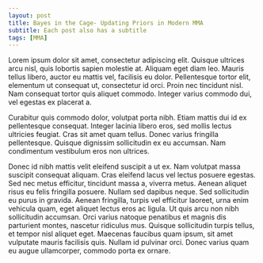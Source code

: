 ```yaml
---
layout: post
title: Bayes in the Cage- Updating Priors in Modern MMA
subtitle: Each post also has a subtitle
tags: [MMA] 
---
```


Lorem ipsum dolor sit amet, consectetur adipiscing elit. Quisque ultrices arcu nisl, quis lobortis sapien molestie at. Aliquam eget diam leo. Mauris tellus libero, auctor eu mattis vel, facilisis eu dolor. Pellentesque tortor elit, elementum ut consequat ut, consectetur id orci. Proin nec tincidunt nisl. Nam consequat tortor quis aliquet commodo. Integer varius commodo dui, vel egestas ex placerat a.

Curabitur quis commodo dolor, volutpat porta nibh. Etiam mattis dui id ex pellentesque consequat. Integer lacinia libero eros, sed mollis lectus ultricies feugiat. Cras sit amet quam tellus. Donec varius fringilla pellentesque. Quisque dignissim sollicitudin ex eu accumsan. Nam condimentum vestibulum eros non ultrices.

Donec id nibh mattis velit eleifend suscipit a ut ex. Nam volutpat massa suscipit consequat aliquam. Cras eleifend lacus vel lectus posuere egestas. Sed nec metus efficitur, tincidunt massa a, viverra metus. Aenean aliquet risus eu felis fringilla posuere. Nullam sed dapibus neque. Sed sollicitudin eu purus in gravida. Aenean fringilla, turpis vel efficitur laoreet, urna enim vehicula quam, eget aliquet lectus eros ac ligula. Ut quis arcu non nibh sollicitudin accumsan. Orci varius natoque penatibus et magnis dis parturient montes, nascetur ridiculus mus. Quisque sollicitudin turpis tellus, et tempor nisl aliquet eget. Maecenas faucibus quam ipsum, sit amet vulputate mauris facilisis quis. Nullam id pulvinar orci. Donec varius quam eu augue ullamcorper, commodo porta ex ornare.
